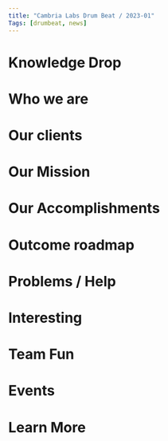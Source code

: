 ```yaml
---
title: "Cambria Labs Drum Beat / 2023-01"
Tags: [drumbeat, news]
---
```


# Knowledge Drop

# Who we are
# Our clients
# Our Mission
# Our Accomplishments
# Outcome roadmap
# Problems / Help
# Interesting
# Team Fun
# Events
# Learn More